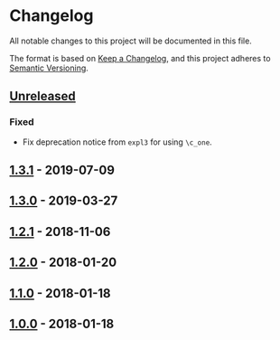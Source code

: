 # Changelog
All notable changes to this project will be documented in this file.

The format is based on [Keep a Changelog](https://keepachangelog.com/en/1.0.0/),
and this project adheres to [Semantic Versioning](https://semver.org/spec/v2.0.0.html).

## [Unreleased]
### Fixed
- Fix deprecation notice from `expl3` for using `\c_one`.

## [1.3.1] - 2019-07-09

## [1.3.0] - 2019-03-27

## [1.2.1] - 2018-11-06

## [1.2.0] - 2018-01-20

## [1.1.0] - 2018-01-18

## [1.0.0] - 2018-01-18

[Unreleased]: https://github.com/paolobrasolin/topiclongtable/compare/v1.3.1...HEAD
[1.3.1]: https://github.com/paolobrasolin/topiclongtable/compare/v1.3.0...v1.3.1
[1.3.0]: https://github.com/paolobrasolin/topiclongtable/compare/v1.2.1...v1.3.0
[1.2.1]: https://github.com/paolobrasolin/topiclongtable/compare/v1.2.0...v1.2.1
[1.2.0]: https://github.com/paolobrasolin/topiclongtable/compare/v1.1.0...v1.2.0
[1.1.0]: https://github.com/paolobrasolin/topiclongtable/compare/v1.0.0...v1.1.0
[1.0.0]: https://github.com/paolobrasolin/topiclongtable/releases/tag/v1.0.0
